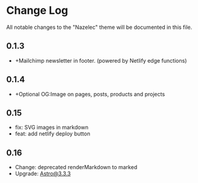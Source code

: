 # Change Log

All notable changes to the "Nazelec" theme will be documented in this file.

## 0.1.3

- +Mailchimp newsletter in footer. (powered by Netlify edge functions)

## 0.1.4

- +Optional OG:Image on pages, posts, products and projects

## 0.15

- fix: SVG images in markdown
- feat: add netlify deploy button

## 0.16

-   Change: deprecated renderMarkdown to marked
-   Upgrade: Astro@3.3.3


